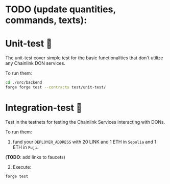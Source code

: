 # TODO (update quantities, commands, texts):

# Unit-test 👶

The unit-test cover simple test for the basic functionalities that don't utilize any
Chainlink DON services.

To run them:

```bash
cd ./src/backend
forge forge test --contracts test/unit-test/
```

# Integration-test 🧑

Test in the testnets for testing the
Chainlink Services interacting with DONs.

To run them:

1. fund your `DEPLOYER_ADDRESS` with 20 LINK and 1 ETH in `Sepolia` and 1 ETH in `Fuji`.

(**TODO**: add links to faucets)

2. Execute:

```bash
forge test
```

